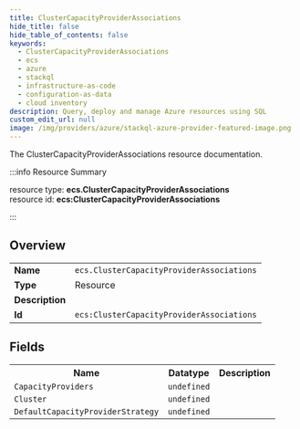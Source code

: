 ```yaml
---
title: ClusterCapacityProviderAssociations
hide_title: false
hide_table_of_contents: false
keywords:
  - ClusterCapacityProviderAssociations
  - ecs
  - azure
  - stackql
  - infrastructure-as-code
  - configuration-as-data
  - cloud inventory
description: Query, deploy and manage Azure resources using SQL
custom_edit_url: null
image: /img/providers/azure/stackql-azure-provider-featured-image.png
---
```

The ClusterCapacityProviderAssociations resource documentation.

:::info Resource Summary

<div class="row">
<div class="providerDocColumn">
<span>resource type:&nbsp;<b>ecs.ClusterCapacityProviderAssociations</b></span><br />
<span>resource id:&nbsp;<b>ecs:ClusterCapacityProviderAssociations</b></span><br />
</div>
</div>

:::

## Overview
<table><tbody>
<tr><td><b>Name</b></td><td><code>ecs.ClusterCapacityProviderAssociations</code></td></tr>
<tr><td><b>Type</b></td><td>Resource</td></tr>
<tr><td><b>Description</b></td><td></td></tr>
<tr><td><b>Id</b></td><td><code>ecs:ClusterCapacityProviderAssociations</code></td></tr>
</tbody></table>

## Fields
<table><tbody>
<tr><th>Name</th><th>Datatype</th><th>Description</th></tr>
<tr><td><code>CapacityProviders</code></td><td><code>undefined</code></td><td></td></tr><tr><td><code>Cluster</code></td><td><code>undefined</code></td><td></td></tr><tr><td><code>DefaultCapacityProviderStrategy</code></td><td><code>undefined</code></td><td></td></tr>
</tbody></table>